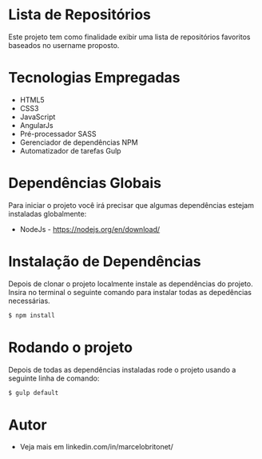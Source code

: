 # Lista de Repositórios

Este projeto tem como finalidade exibir uma lista de repositórios favoritos baseados no username proposto.

# Tecnologias Empregadas

  - HTML5
  - CSS3
  - JavaScript
  - AngularJs
  - Pré-processador SASS
  - Gerenciador de dependências NPM
  - Automatizador de tarefas Gulp

# Dependências Globais
Para iniciar o projeto você irá precisar que algumas dependências estejam instaladas globalmente:

  - NodeJs - https://nodejs.org/en/download/

# Instalação de Dependências
  Depois de clonar o projeto localmente instale as dependências do projeto. Insira no terminal o seguinte comando para instalar todas as depedências necessárias.

```sh
$ npm install
```

# Rodando o projeto
Depois de todas as dependências instaladas rode o projeto usando a seguinte linha de comando:

```sh
$ gulp default
```

# Autor
  - Veja mais em linkedin.com/in/marcelobritonet/